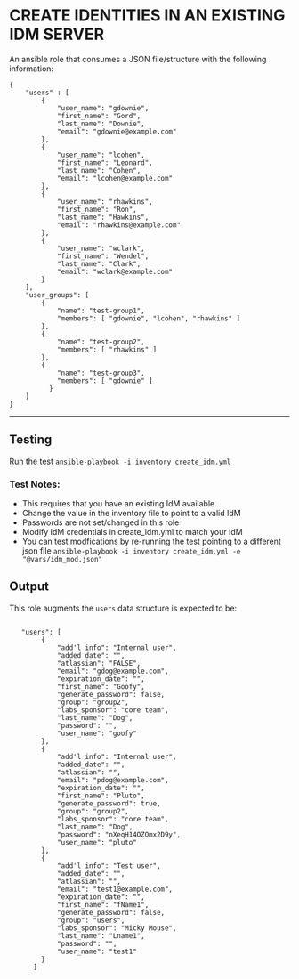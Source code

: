 # CREATE IDENTITIES IN AN EXISTING IDM SERVER

An ansible role that consumes a JSON file/structure with the following information:
```
{
    "users" : [
        {
            "user_name": "gdownie",
            "first_name": "Gord",
            "last_name": "Downie",
            "email": "gdownie@example.com"
        },
        {
            "user_name": "lcohen",
            "first_name": "Leonard",
            "last_name": "Cohen",
            "email": "lcohen@example.com"
        },
        {
            "user_name": "rhawkins",
            "first_name": "Ron",
            "last_name": "Hawkins",
            "email": "rhawkins@example.com"
        },
        {
            "user_name": "wclark",
            "first_name": "Wendel",
            "last_name": "Clark",
            "email": "wclark@example.com"
        }
    ],
    "user_groups": [
        {
            "name": "test-group1",
            "members": [ "gdownie", "lcohen", "rhawkins" ]
        },
        {
            "name": "test-group2",
            "members": [ "rhawkins" ]
        },
        {
            "name": "test-group3",
            "members": [ "gdownie" ]
          }
    ]
}

```

---
## Testing

Run the test ```ansible-playbook -i inventory create_idm.yml```

### Test Notes:

* This requires that you have an existing IdM available.
* Change the value in the inventory file to point to a valid IdM
* Passwords are not set/changed in this role
* Modify IdM credentials in create_idm.yml to match your IdM
* You can test modfications by re-running the test pointing to a different json file ```ansible-playbook -i inventory create_idm.yml -e "@vars/idm_mod.json"```

## Output
This role augments the `users` data structure is expected to be:

```

   "users": [
        {
            "add'l info": "Internal user", 
            "added_date": "", 
            "atlassian": "FALSE", 
            "email": "gdog@example.com", 
            "expiration_date": "", 
            "first_name": "Goofy", 
            "generate_password": false, 
            "group": "group2", 
            "labs_sponsor": "core team", 
            "last_name": "Dog", 
            "password": "", 
            "user_name": "goofy"
        }, 
        {
            "add'l info": "Internal user", 
            "added_date": "", 
            "atlassian": "", 
            "email": "pdog@example.com", 
            "expiration_date": "", 
            "first_name": "Pluto", 
            "generate_password": true, 
            "group": "group2", 
            "labs_sponsor": "core team", 
            "last_name": "Dog", 
            "password": "nXeqH14OZQmx2D9y", 
            "user_name": "pluto"
        }, 
        {
            "add'l info": "Test user", 
            "added_date": "", 
            "atlassian": "", 
            "email": "test1@example.com", 
            "expiration_date": "", 
            "first_name": "fName1", 
            "generate_password": false, 
            "group": "users", 
            "labs_sponsor": "Micky Mouse", 
            "last_name": "Lname1", 
            "password": "", 
            "user_name": "test1"
        } 
      ]

```
